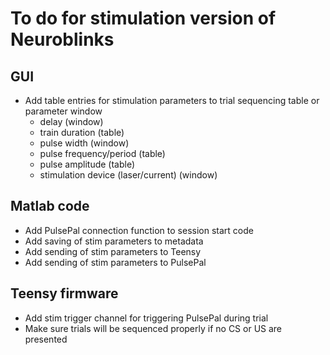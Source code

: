 # To do for stimulation version of Neuroblinks

## GUI

* Add table entries for stimulation parameters to trial sequencing table or parameter window
    * delay (window)
    * train duration (table)
    * pulse width (window)
    * pulse frequency/period (table)
    * pulse amplitude (table)
    * stimulation device (laser/current) (window)

## Matlab code

* Add PulsePal connection function to session start code
* Add saving of stim parameters to metadata
* Add sending of stim parameters to Teensy
* Add sending of stim parameters to PulsePal

## Teensy firmware

* Add stim trigger channel for triggering PulsePal during trial
* Make sure trials will be sequenced properly if no CS or US are presented
